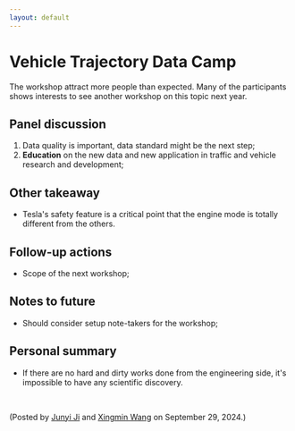 ```yaml
---
layout: default
---
```


# Vehicle Trajectory Data Camp

The workshop attract more people than expected. Many of the participants shows interests to see another workshop on this topic next year.

## Panel discussion
1. Data quality is important, data standard might be the next step;
2. **Education** on the new data and new application in traffic and vehicle research and development;


## Other takeaway
- Tesla's safety feature is a critical point that the engine mode is totally different from the others.

## Follow-up actions
- Scope of the next workshop;
<!-- Xingmin would love to contribute to the idea of open traffic science and the fundamental problems. It's good. Since I have no idea what's the state of the art in urban traffic, it's a nice compensation. -->

## Notes to future
- Should consider setup note-takers for the workshop;

## Personal summary
- If there are no hard and dirty works done from the engineering side, it's impossible to have any scientific discovery.


<br>
<p align="left">(Posted by <a href="https://www.jijunyi.com/">Junyi Ji</a> and <a href="https://xingminw.github.io/">Xingmin Wang</a>   on September 29, 2024.)</p>